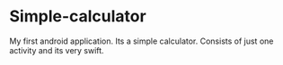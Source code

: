 # Simple-calculator
My first android application. Its a simple calculator. Consists of just one activity and its very swift.
